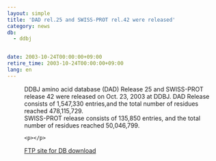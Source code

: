```yaml
---
layout: simple
title: 'DAD rel.25 and SWISS-PROT rel.42 were released'
category: news
db:
  - ddbj


date: 2003-10-24T00:00:00+09:00
retire_time: 2003-10-24T00:00:00+09:00
lang: en
---
```


<dd>DDBJ amino acid database (DAD) Release 25 and SWISS-PROT release 42 were released on Oct. 23, 2003 at DDBJ. DAD Release consists of 1,547,330 entries,and the total number of residues reached 478,115,729.<br>
<dd>SWISS-PROT release consists of 135,850 entries, and the total number of residues reached 50,046,799.

    <p></p>
<dd><a href="/services/index-e.html ">FTP site for DB download</a></dd>
</dd>
</dd>
